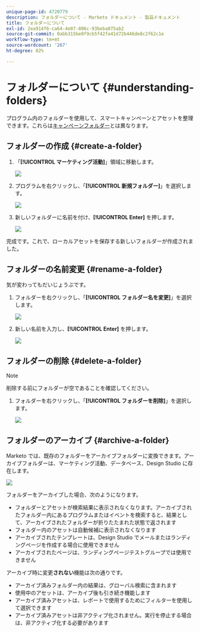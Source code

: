 ```yaml
---
unique-page-id: 4720779
description: フォルダーについて - Marketo ドキュメント - 製品ドキュメント
title: フォルダーについて
exl-id: 2ea914f6-ca64-4e87-806c-93beba075ab2
source-git-commit: 0abb315be0f9cb5f42fa41d72b446de8c2f62c1e
workflow-type: tm+mt
source-wordcount: '267'
ht-degree: 82%

---
```


# フォルダーについて {#understanding-folders}

プログラム内のフォルダーを使用して、スマートキャンペーンとアセットを整理できます。これらは[キャンペーンフォルダー](/help/marketo/product-docs/core-marketo-concepts/miscellaneous/create-new-campaign-folder.md)とは異なります。

## フォルダーの作成 {#create-a-folder}

1. 「**[!UICONTROL マーケティング活動]**」領域に移動します。

   ![](assets/ma.png)

1. プログラムを右クリックし、「**[!UICONTROL 新規フォルダー]**」を選択します。

   ![](assets/image2015-4-20-18-3a45-3a14.png)

1. 新しいフォルダーに名前を付け、**[!UICONTROL Enter]** を押します。

   ![](assets/image2015-4-20-18-3a46-3a57.png)

完成です。これで、ローカルアセットを保存する新しいフォルダーが作成されました。

## フォルダーの名前変更 {#rename-a-folder}

気が変わってもだいじょうぶです。

1. フォルダーを右クリックし、「**[!UICONTROL フォルダー名を変更]**」を選択します。

   ![](assets/image2015-4-20-18-3a49-3a10.png)

1. 新しい名前を入力し、**[!UICONTROL Enter]** を押します。

   ![](assets/image2015-4-20-18-3a52-3a30.png)

## フォルダーの削除 {#delete-a-folder}

>[!NOTE]
>
>削除する前にフォルダーが空であることを確認してください。

1. フォルダーを右クリックし、「**[!UICONTROL フォルダーを削除]**」を選択します。

   ![](assets/image2015-4-20-18-3a55-3a51.png)

## フォルダーのアーカイブ {#archive-a-folder}

Marketo では、既存のフォルダーをアーカイブフォルダーに変換できます。アーカイブフォルダーは、マーケティング活動、データベース、Design Studio に存在します。

![](assets/image2015-4-20-19-3a3-3a46.png)

フォルダーをアーカイブした場合、次のようになります。

* フォルダーとアセットが検索結果に表示されなくなります。アーカイブされたフォルダー内にあるプログラムまたはイベントを検索すると、結果として、アーカイブされたフォルダーが折りたたまれた状態で返されます
* フォルダー内のアセットは自動候補に表示されなくなります
* アーカイブされたテンプレートは、Design Studio でメールまたはランディングページを作成する場合に使用できません
* アーカイブされたページは、ランディングページテストグループでは使用できません

アーカイブ時に変更&#x200B;**されない**&#x200B;機能は次の通りです。

* アーカイブ済みフォルダー内の結果は、グローバル検索に含まれます
* 使用中のアセットは、アーカイブ後も引き続き機能します
* アーカイブ済みアセットは、レポートで使用するためにフィルターを使用して選択できます
* アーカイブ済みアセットは非アクティブ化されません。実行を停止する場合は、非アクティブ化する必要があります
